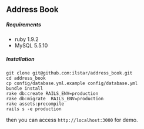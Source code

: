 ## Address Book


##### Requirements

* ruby 1.9.2
* MySQL 5.5.10

##### Installation

    git clone git@github.com:ilstar/address_book.git
    cd address_book
    cp config/database.yml.example config/database.yml
    bundle install
    rake db:create RAILS_ENV=production
    rake db:migrate  RAILS_ENV=production
    rake assets:precompile
    rails s -e production

then you can access `http://localhost:3000` for demo.